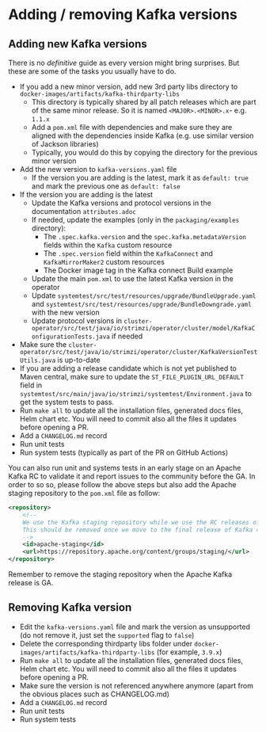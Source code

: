 # Adding / removing Kafka versions

## Adding new Kafka versions

There is no _definitive_ guide as every version might bring surprises.
But these are some of the tasks you usually have to do.

* If you add a new minor version, add new 3rd party libs directory to `docker-images/artifacts/kafka-thirdparty-libs`
  * This directory is typically shared by all patch releases which are part of the same minor release. So it is named `<MAJOR>.<MINOR>.x`- e.g. `1.1.x`
  * Add a `pom.xml` file with dependencies and make sure they are aligned with the dependencies inside Kafka (e.g. use similar version of Jackson libraries)
  * Typically, you would do this by copying the directory for the previous minor version
* Add the new version to `kafka-versions.yaml` file
  * If the version you are adding is the latest, mark it as `default: true` and mark the previous one as `default: false`
* If the version you are adding is the latest
  * Update the Kafka versions and protocol versions in the documentation `attributes.adoc`
  * If needed, update the examples (only in the `packaging/examples` directory):
    * The `.spec.kafka.version` and the `spec.kafka.metadataVersion` fields within the `Kafka` custom resource
    * The `.spec.version` field within the `KafkaConnect` and `KafkaMirrorMaker2` custom resources
    * The Docker image tag in the Kafka connect Build example
  * Update the main `pom.xml` to use the latest Kafka version in the operator
  * Update `systemtest/src/test/resources/upgrade/BundleUpgrade.yaml` and `systemtest/src/test/resources/upgrade/BundleDowngrade.yaml` with the new version
  * Update protocol versions in `cluster-operator/src/test/java/io/strimzi/operator/cluster/model/KafkaConfigurationTests.java` if needed
* Make sure the `cluster-operator/src/test/java/io/strimzi/operator/cluster/KafkaVersionTestUtils.java` is up-to-date
* If you are adding a release candidate which is not yet published to Maven central, make sure to update the `ST_FILE_PLUGIN_URL_DEFAULT` field in `systemtest/src/main/java/io/strimzi/systemtest/Environment.java` to get the system tests to pass.
* Run `make all` to update all the installation files, generated docs files, Helm chart etc.
  You will need to commit also all the files it updates before opening a PR.
* Add a `CHANGELOG.md` record
* Run unit tests
* Run system tests (typically as part of the PR on GitHub Actions)

You can also run unit and systems tests in an early stage on an Apache Kafka RC to validate it and report issues to the community before the GA.
In order to so so, please follow the above steps but also add the Apache staging repository to the `pom.xml` file as follow:

```xml
<repository>
    <!--
    We use the Kafka staging repository while we use the RC releases of Kafka 4.1.0.
    This should be removed once we move to the final release of Kafka 4.1.0.
    -->
    <id>apache-staging</id>
    <url>https://repository.apache.org/content/groups/staging/</url>
</repository>
```

Remember to remove the staging repository when the Apache Kafka release is GA.

## Removing Kafka version

* Edit the `kafka-versions.yaml` file and mark the version as unsupported (do not remove it, just set the `supported` flag to `false`)
* Delete the corresponding thirdparty libs folder under `docker-images/artifacts/kafka-thirdparty-libs` (for example, `3.9.x`)
* Run `make all` to update all the installation files, generated docs files, Helm chart etc.
  You will need to commit also all the files it updates before opening a PR.
* Make sure the version is not referenced anywhere anymore (apart from the obvious places such as CHANGELOG.md)
* Add a `CHANGELOG.md` record
* Run unit tests
* Run system tests